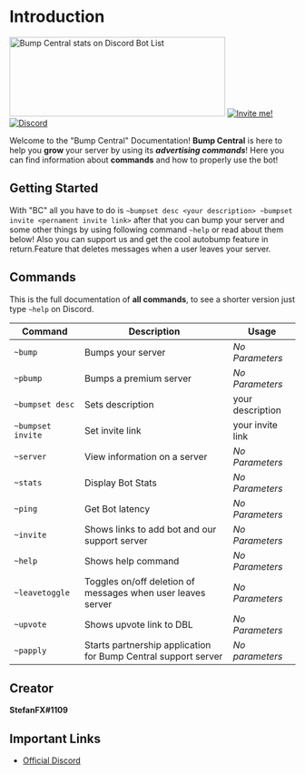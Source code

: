 # Introduction 
<a href="https://discordbotlist.com/bots/478290034773196810"><img width="380" height="140" src="https://discordbotlist.com/bots/478290034773196810/widget" alt="Bump Central stats on Discord Bot List"></a>
[![Invite me!](https://img.shields.io/badge/Discord-Invite%20Me-6b80c2.svg)](https://discordapp.com/api/oauth2/authorize?client_id=478290034773196810&permissions=347201&scope=bot) [![Discord](https://img.shields.io/discord/354296784694018048.svg)](https://discord.gg/uVBbvmv) 

Welcome to the "Bump Central"  Documentation! **Bump Central** is here to help you **grow** your server by using its ___advertising commands___! Here you can find  information about **commands** and how to properly use the bot!

## Getting Started

With "BC" all you have to do is 
`
~bumpset desc <your description>
~bumpset invite <pernament invite link>
`
after that you can bump your server and some other things by using following command
`
~help
`
or read about them below! 
Also you can support us and get the cool autobump feature in return.Feature that deletes messages when a user leaves your server. 

## Commands
This is the full documentation of **all commands**, to see a shorter version just type `~help` on Discord.

| Command | Description | Usage |
| --- | --- | --- |
| `~bump` | Bumps your server| *No Parameters*|
| `~pbump` | Bumps a premium server | *No Parameters* |
| `~bumpset desc` | Sets description| your description|
| `~bumpset invite` | Set invite link| your invite link | 
| `~server` | View information on a server | *No Parameters* |
  `~stats`  | Display Bot Stats | *No Parameters*|
| `~ping` | Get Bot latency |*No Parameters* |
| `~invite` | Shows links to add bot and our support server |*No Parameters*|
| `~help` | Shows help command | *No Parameters* | 
| `~leavetoggle`|Toggles on/off deletion of messages when user leaves server|*No Parameters*|
| `~upvote` | Shows upvote link to DBL|*No Parameters*|
| `~papply` | Starts partnership application for Bump Central support server | *No parameters*|
 
## Creator
**StefanFX#1109**
## Important Links
* [Official Discord](https://discord.gg/uVBbvmv)
